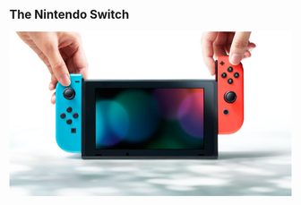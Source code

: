 ## The Nintendo Switch
![alt text](https://github.com/ronaldmanganaro/ChallengePost/blob/gh-pages/NintendoSwitch.jpg "Logo Title Text 1")


